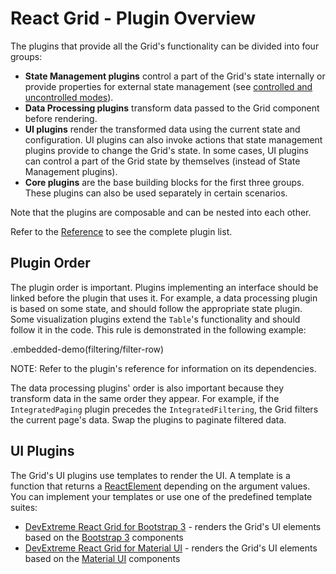 # React Grid - Plugin Overview

The plugins that provide all the Grid's functionality can be divided into four groups:

- **State Management plugins** control a part of the Grid's state internally or provide properties for external state management (see [controlled and uncontrolled modes](controlled-and-uncontrolled-modes.md)).
- **Data Processing plugins** transform data passed to the Grid component before rendering.
- **UI plugins** render the transformed data using the current state and configuration. UI plugins can also invoke actions that state management plugins provide to change the Grid's state. In some cases, UI plugins can control a part of the Grid state by themselves (instead of State Management plugins).
- **Core plugins** are the base building blocks for the first three groups. These plugins can also be used separately in certain scenarios.

Note that the plugins are composable and can be nested into each other.

Refer to the [Reference](../reference/grid.md) to see the complete plugin list.

## Plugin Order

The plugin order is important. Plugins implementing an interface should be linked before the plugin that uses it. For example, a data processing plugin is based on some state, and should follow the appropriate state plugin. Some visualization plugins extend the `Table`'s functionality and should follow it in the code. This rule is demonstrated in the following example:

.embedded-demo(filtering/filter-row)

NOTE: Refer to the plugin's reference for information on its dependencies.

The data processing plugins' order is also important because they transform data in the same order they appear. For example, if the `IntegratedPaging` plugin precedes the `IntegratedFiltering`, the Grid filters the current page's data. Swap the plugins to paginate filtered data.

## UI Plugins

The Grid's UI plugins use templates to render the UI. A template is a function that returns a [ReactElement](https://facebook.github.io/react/docs/react-api.html#createelement) depending on the argument values. You can implement your templates or use one of the predefined template suites:

- [DevExtreme React Grid for Bootstrap 3](https://github.com/DevExpress/devextreme-reactive/tree/master/packages/dx-react-grid-bootstrap3/) - renders the Grid's UI elements based on the [Bootstrap 3](http://getbootstrap.com/) components
- [DevExtreme React Grid for Material UI](https://github.com/DevExpress/devextreme-reactive/tree/master/packages/dx-react-grid-material-ui) - renders the Grid's UI elements based on the [Material UI](http://www.material-ui.com) components
